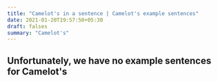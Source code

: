 ```yaml
---
title: "Camelot's in a sentence | Camelot's example sentences"
date: 2021-01-20T19:57:50+05:30
draft: falses
summary: "Camelot's"
---
```

## Unfortunately, we have no example sentences for Camelot's                 
